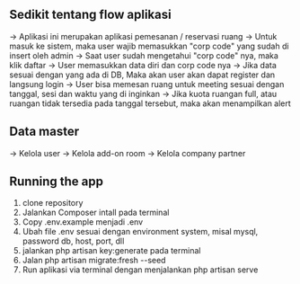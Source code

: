 ## Sedikit tentang flow aplikasi
-> Aplikasi ini merupakan aplikasi pemesanan / reservasi ruang
-> Untuk masuk ke sistem, maka user wajib memasukkan "corp code" yang sudah di insert oleh admin
-> Saat user sudah mengetahui "corp code" nya, maka klik daftar
-> User memasukkan data diri dan corp code nya
-> Jika data sesuai dengan yang ada di DB, Maka akan user akan dapat register dan langsung login
-> User bisa memesan ruang untuk meeting sesuai dengan tanggal, sesi dan waktu yang di inginkan
-> Jika kuota ruangan full, atau ruangan tidak tersedia pada tanggal tersebut, maka akan menampilkan alert

## Data master
-> Kelola user
-> Kelola add-on room
-> Kelola company partner

## Running the app
1. clone repository
2. Jalankan Composer intall pada terminal
3. Copy .env.example menjadi .env
4. Ubah file .env sesuai dengan environment system, misal mysql, password db, host, port, dll
5. jalankan php artisan key:generate pada terminal
6. Jalan php artisan migrate:fresh --seed
7. Run aplikasi via terminal dengan menjalankan php artisan serve
